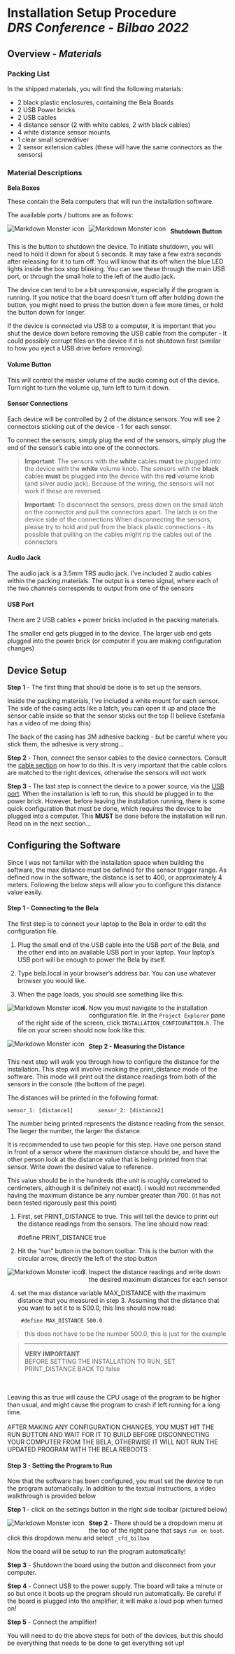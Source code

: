 

# Installation Setup Procedure <br> *DRS Conference - Bilbao 2022*


## **Overview** - *Materials*

### Packing List

In the shipped materials, you will find the following materials:

- 2 black plastic enclosures, containing the Bela Boards
- 2 USB Power bricks
- 2 USB cables 
- 4 distance sensor (2 with white cables, 2 with black cables)
- 4 white distance sensor mounts
- 1 clear small screwdriver
- 2 sensor extension cables (these will have the same connectors as the sensors)

### Material Descriptions

**Bela Boxes**

These contain the Bela computers that will run the installation software.
 
The available ports / buttons are as follows:

 <img src="./BELA_SIDE.png"
     alt="Markdown Monster icon"
     style="float: left;
    margin-right: 10px; padding-bottom: 10px;" />

<img src="./BELA_FRONT.png"
     alt="Markdown Monster icon"
     style="float: left;
    margin-right: 10px; padding-bottom: 10px;" />

#### **Shutdown Button**

This is the button to shutdown the device. To initiate shutdown, you will need to hold it down for about 5 seconds. It may take a few extra seconds after releasing for it to turn off. You will know that its off when the blue LED lights inside the box stop blinking. You can see these through the main USB port, or through the small hole to the left of the audio jack.  

The device can tend to be a bit unresponsive, especially if the program is running. If you notice that the board doesn’t turn off after holding down the button, you might need to press the button down a few more times, or hold the button down for longer. 

If the device is connected via USB to a computer, it is important that you shut the device down before removing the USB cable from the computer - It could possibly corrupt files on the device if it is not shutdown first (similar to how you eject a USB drive before removing).

#### **Volume Button**

This will control the master volume of the audio coming out of the device. Turn right to turn the volume up, turn left to turn it down.

#### **Sensor Connections**

Each device will be controlled by 2 of the distance sensors. You will see 2 connectors sticking out of the device - 1 for each sensor. 

To connect the sensors, simply plug the end of the sensors, simply plug the end of the sensor’s cable into one of the connectors.

>**Important**: The sensors with the **white** cables **must** be plugged into the device with the **white** volume knob. The sensors with the **black** cables **must** be plugged into the  device with the **red** volume knob (and silver audio jack). Because of the wiring, the sensors will not work if these are reversed.

>**Important**: To disconnect the sensors, press down on the small latch on the connector and pull the connectors apart. The latch is on the device side of the connections
When disconnecting the sensors, please try to hold and pull from the black plastic connections - its possible that pulling on the cables might rip the cables out of the connectors

#### **Audio Jack**

The audio jack is a 3.5mm TRS audio jack. I’ve included 2 audio cables within the packing materials. The output is a stereo signal, where each of the two channels corresponds to output from one of the sensors 

#### **USB Port**

There are 2 USB cables + power bricks included in the packing materials. 

The smaller end gets plugged in to the device. The larger usb end gets plugged into the power brick (or computer if you are making configuration changes)


## Device Setup


**Step 1** - The first thing that should be done is to set up the sensors. 

Inside the packing materials, I’ve included a white mount for each sensor. The side of the casing acts like a latch, you can open it up and place the sensor cable inside so that the sensor sticks out the top (I believe Estefania has a video of me doing this)

The back of the casing has 3M adhesive backing - but be careful where you stick them, the adhesive is very strong…

**Step 2** - Then, connect the sensor cables to the device connectors. Consult the [cable section](#sensor-connections) on how to do this. It is very important that the cable colors are matched to the right devices, otherwise the sensors will not work

**Step 3** - The last step is connect the device to a power source, via the [USB port](#usb-port). When the installation is left to run, this should be plugged in to the power brick. 
However, before leaving the installation running, there is some quick configuration that must be done, which requires the device to be plugged into a computer. This **MUST** be done before the installation will run. Read on in the next section…



## Configuring the Software

Since I was not familiar with the installation space when building the software, the max distance must be defined for the sensor trigger range. As defined now in the software, the distance is set to 400, or approximately 4 meters. Following the below steps will allow you to configure this distance value easily.

#### **Step 1 - Connecting to the Bela**

The first step is to connect your laptop to the Bela in order to edit the configuration file.

1. Plug the small end of the USB cable into the USB port of the Bela, and the other end into an available USB port in your laptop. Your laptop’s USB port will be enough to power the Bela by itself.

2. Type bela.local in your browser’s address bar. You can use whatever browser you would like.

3. When the page loads, you should see something like this:

 <img src="./BELA_IDE.png"
     alt="Markdown Monster icon"
     style="float: left;
    margin-right: 10px; padding-bottom: 10px;" />

4. Now you must navigate to the installation configuration file. In the `Project Explorer` pane of the right side of the screen, click `INSTALLATION_CONFIGURATION.h`. The file on your screen should now look like this: 

 <img src="./BELA_CONFIGURATION.png"
     alt="Markdown Monster icon"
     style="float: left;
    margin-right: 10px; padding-bottom: 10px;" />


#### **Step 2 - Measuring the Distance**

This next step will walk you through how to configure the distance for the installation. 
This step will involve invoking the print_distance mode of the software. This mode will print out the distance readings from both of the sensors in the console (the bottom of the page). 

The distances will be printed in the following format: 

    sensor_1: [distance1]        sensor_2: [distance2]

The number being printed represents the distance reading from the sensor. The larger the number, the larger the distance.

It is recommended to use two people for this step. 
Have one person stand in front of a sensor where the maximum distance should be, and have the other person look at the distance value that is being printed from that sensor.  Write down the desired value to reference. 

This value should be in the hundreds (the unit is roughly correlated to centimeters, although it is definitely not exact). I would not recommended having the maximum distance be any number greater than 700. (it has not been tested rigorously past this point)

1. First, set PRINT_DISTANCE to true. This will tell the device to print out the distance readings from the sensors. The line should now read: 
	
	#define PRINT_DISTANCE true

2. Hit the “run” button in the bottom toolbar. This is the button with the circular arrow, directly the left of the stop button

 <img src="./RUN_BUTTON.png"
     alt="Markdown Monster icon"
     style="float: left;
    margin-right: 10px; padding-bottom: 10px;" />



3. Inspect the distance readings and write down the desired maximum distances for each sensor

4. set the max distance variable MAX_DISTANCE with the maximum distance that you measured in step 3.  Assuming that the distance that you want to set it to is 500.0, this line should now read:

        #define MAX_DISTANCE 500.0

>this does not have to be the number 500.0, this is just for the example


>****
>**VERY IMPORTANT** <br>
>BEFORE SETTING THE INSTALLATION TO RUN, SET PRINT_DISTANCE BACK TO false
<br>
<br>
Leaving this as true will cause the CPU usage of the program to be higher than usual, and might cause the program to crash if left running for a long time. 
<br>
<br>
AFTER MAKING ANY CONFIGURATION CHANGES, YOU MUST HIT THE RUN BUTTON AND WAIT FOR IT TO BUILD BEFORE DISCONNECTING YOUR COMPUTER FROM THE BELA, OTHERWISE IT WILL NOT RUN THE UPDATED PROGRAM WITH THE BELA REBOOTS


#### **Step 3 - Setting the Program to Run**

Now that the software has been configured, you must set the device to run the program automatically. In addition to the textual instructions, a video walkthrough is provided below

**Step 1** - click on the settings button in the right side toolbar (pictured below)

 <img src="./SETTINGS_BUTTON.png"
     alt="Markdown Monster icon"
     style="float: left;
    margin-right: 10px; padding-bottom: 10px;" />

**Step 2** - There should be a dropdown menu at the top of the right pane that says `run on boot`. click this dropdown menu and select `_cfd_bilbao`

Now the board will be setup to run the program automatically!

**Step 3** - Shutdown the board using the button and disconnect from your computer.

**Step 4** - Connect USB to the power supply. The board will take a minute or so but once it boots up the program should run automatically. Be careful if the board is plugged into the amplifier, it will make a loud pop when turned on!

**Step 5** - Connect the amplifier!

You will need to do the above steps for both of the devices, but this should be everything that needs to be done to get everything set up!

